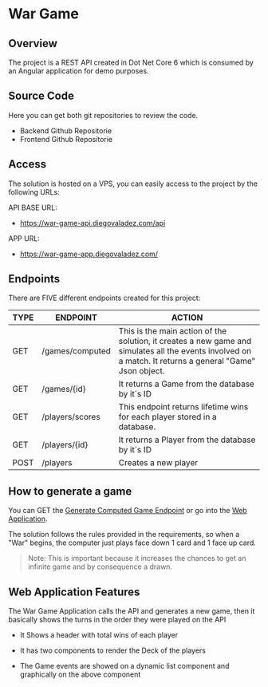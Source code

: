 # War Game

## Overview
The project is a REST API created in Dot Net Core 6 which is consumed by an Angular application for demo purposes.

## Source Code
Here you can get both git repositories to review the code.

 - Backend Github Repositorie
 - Frontend Github  Repositorie

## Access
The solution is hosted on a VPS, you can easily access to the project by the following URLs:

API BASE URL:
- https://war-game-api.diegovaladez.com/api

APP URL:
- https://war-game-app.diegovaladez.com/

## Endpoints
There are FIVE different endpoints created for this project:

| TYPE  | ENDPOINT   | ACTION |
|---|---|---|
| GET |/games/computed   |This is the main action of the solution, it creates a new game and simulates all the events involved on a match. It returns a general "Game" Json object.   |
| GET |/games/{id}   |It returns a Game from the database by it´s ID |
| GET |/players/scores   |This endpoint returns lifetime wins for each player stored in a database. |
| GET |/players/{id}   |It returns a Player from the database by it´s ID  |
| POST |/players  |Creates a new player   |  


## How to generate a game

You can GET the [Generate Computed Game Endpoint] or go into the [Web Application].

The solution follows the rules provided in the requirements, so when a "War" begins, the 
computer just plays face down 1 card and 1 face up card.

> Note: This is important because it increases the chances to get an infinite game and by
consequence a drawn.


## Web Application Features

The War Game Application calls the API and generates a new game, then it basically
shows the turns in the order they were played on the API

- It Shows a header with total wins of each player
- It has two components to render the Deck of the players
- The Game events are showed on a dynamic list component and graphically 
on the above component


   [dot net core 6]: <https://dotnet.microsoft.com/en-us/download/dotnet/6.0>
   [angular]: <https://angular.io/>
   [Backend Github Repositorie]: <https://github.com/DiegoValadz/war-game-api.git>
   [Frontend Github Repositorie]: <https://github.com/DiegoValadz/war-game-app.git>
   [Generate Computed Game Endpoint]: <http://war-game-api.diegovaladez.com/api/games/computed>
   [web application]: <http://war-game-app.diegovaladez.com>
